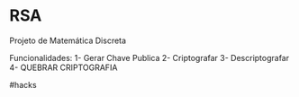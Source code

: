 # RSA
Projeto de Matemática Discreta

Funcionalidades:
1- Gerar Chave Publica
2- Criptografar
3- Descriptografar
4- QUEBRAR CRIPTOGRAFIA

#hacks
